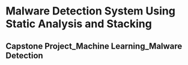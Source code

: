 # Malware Detection System Using Static Analysis and Stacking

## Capstone Project_Machine Learning_Malware Detection
